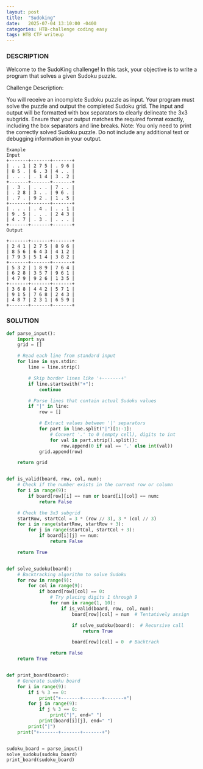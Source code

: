 ```yaml
---
layout: post
title:  "Sudoking"
date:   2025-07-04 13:10:00 -0400
categories: HTB-challenge coding easy
tags: HTB CTF writeup 
---
```


### DESCRIPTION
Welcome to the SudoKing challenge! In this task, your objective is to write a program that solves a given Sudoku puzzle.

Challenge Description:

You will receive an incomplete Sudoku puzzle as input.
Your program must solve the puzzle and output the completed Sudoku grid.
The input and output will be formatted with box separators to clearly delineate the 3x3 subgrids.
Ensure that your output matches the required format exactly, including the box separators and line breaks.
Note: You only need to print the correctly solved Sudoku puzzle. Do not include any additional text or debugging information in your output.
```
Example
Input
+-------+-------+-------+
| . . 1 | 2 7 5 | . 9 6 |
| 8 5 . | 6 . 3 | 4 . . |
| . . . | . 1 4 | 3 . 2 |
+-------+-------+-------+
| . 3 . | . . . | 7 . . |
| . 2 8 | 3 . . | 9 6 . |
| . 7 . | 9 2 . | 1 . 5 |
+-------+-------+-------+
| . . . | . 4 . | . . 1 |
| 9 . 5 | . . . | 2 4 3 |
| 4 . 7 | . 3 . | . . . |
+-------+-------+-------+
Output

+-------+-------+-------+
| 2 4 1 | 2 7 5 | 8 9 6 |
| 8 5 6 | 6 4 3 | 4 1 2 |
| 7 9 3 | 5 1 4 | 3 8 2 |
+-------+-------+-------+
| 5 3 2 | 1 8 9 | 7 6 4 |
| 6 2 8 | 3 5 7 | 9 6 1 |
| 4 7 9 | 9 2 6 | 1 3 5 |
+-------+-------+-------+
| 3 6 8 | 4 4 2 | 5 7 1 |
| 9 1 5 | 7 6 8 | 2 4 3 |
| 4 8 7 | 2 3 1 | 6 5 9 |
+-------+-------+-------+
```
### SOLUTION
```python
def parse_input():
    import sys
    grid = []

    # Read each line from standard input
    for line in sys.stdin:
        line = line.strip()

        # Skip border lines like '+-------+'
        if line.startswith("+"):
            continue

        # Parse lines that contain actual Sudoku values
        if "|" in line:
            row = []

            # Extract values between '|' separators
            for part in line.split("|")[1:-1]:
                # Convert '.' to 0 (empty cell), digits to int
                for val in part.strip().split():
                    row.append(0 if val == '.' else int(val))
            grid.append(row)

    return grid


def is_valid(board, row, col, num):
    # Check if the number exists in the current row or column
    for i in range(9):
        if board[row][i] == num or board[i][col] == num:
            return False

    # Check the 3x3 subgrid
    startRow, startCol = 3 * (row // 3), 3 * (col // 3)
    for i in range(startRow, startRow + 3):
        for j in range(startCol, startCol + 3):
            if board[i][j] == num:
                return False

    return True


def solve_sudoku(board):
    # Backtracking algorithm to solve Sudoku
    for row in range(9):
        for col in range(9):
            if board[row][col] == 0:
                # Try placing digits 1 through 9
                for num in range(1, 10):
                    if is_valid(board, row, col, num):
                        board[row][col] = num  # Tentatively assign

                        if solve_sudoku(board):  # Recursive call
                            return True

                        board[row][col] = 0  # Backtrack

                return False  
    return True  


def print_board(board):
    # Generate sudoku board 
    for i in range(9):
        if i % 3 == 0:
            print("+-------+-------+-------+")
        for j in range(9):
            if j % 3 == 0:
                print("|", end=" ")
            print(board[i][j], end=" ")
        print("|")
    print("+-------+-------+-------+")


sudoku_board = parse_input()         
solve_sudoku(sudoku_board)         
print_board(sudoku_board)           

```
